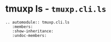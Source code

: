 # tmuxp ls - `tmuxp.cli.ls`

```{eval-rst}
.. automodule:: tmuxp.cli.ls
   :members:
   :show-inheritance:
   :undoc-members:
```
